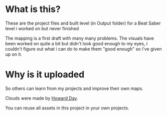 # What is this?
These are the project files and built level (in Output folder) for a Beat Saber level i worked on but never finished

The mapping is a first draft with many many problems. The visuals have been worked on quite a bit but didn't look good enough to my eyes, i couldn't figure out what i can do to make them "good enough" so i've given up on it.

# Why is it uploaded
So others can learn from my projects and improve their own maps.

Clouds were made by [Howard Day](https://www.youtube.com/watch?v=BQcjsW8ldkw).

You can reuse all assets in this project in your own projects.
